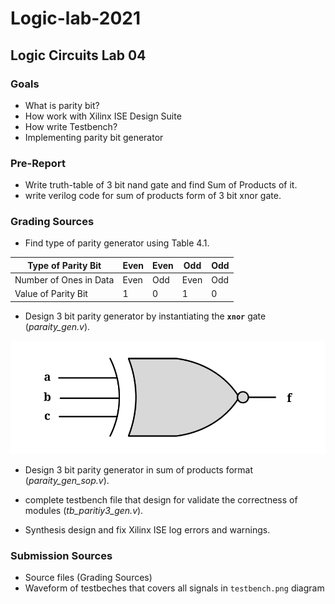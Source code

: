 # Logic-lab-2021

## Logic Circuits Lab 04

### Goals

- What is parity bit?
- How work with Xilinx ISE Design Suite
- How write Testbench?
- Implementing parity bit generator 

### Pre-Report
* Write truth-table of 3 bit nand gate and find Sum of Products of it.
* write verilog code for sum of products form of 3 bit xnor gate.

### Grading Sources

* Find type of parity generator using Table 4.1.

| Type of Parity Bit     | Even | Even | Odd  | Odd |
|------------------------|------|------|------|-----|
| Number of Ones in Data | Even | Odd  | Even | Odd |
| Value of Parity Bit    |  1   |  0   |  1   |  0  |

* Design 3 bit parity generator by instantiating the **`xnor`** gate (*paraity_gen.v*).

![XNOR3](./raw/xnor3.svg)

* Design 3 bit parity generator in sum of products format (*paraity_gen_sop.v*).
* complete  testbench file that design for validate the correctness of modules (*tb_paritiy3_gen.v*).

* Synthesis design and fix Xilinx ISE log errors and warnings.

### Submission Sources
* Source files (Grading Sources)
* Waveform of testbeches that covers all signals in `testbench.png` diagram
